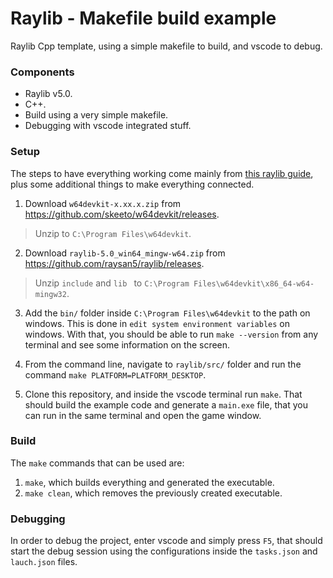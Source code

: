 # Raylib - Makefile build example
Raylib Cpp template, using a simple makefile to build, and vscode to debug. 

### Components
* Raylib v5.0.
* C++.
* Build using a very simple makefile. 
* Debugging with vscode integrated stuff.

### Setup
The steps to have everything working come mainly from [this raylib guide](github.com/raysan5/raylib/wiki/Working-on-Windows), plus some additional things to make everything connected.

1. Download `w64devkit-x.xx.x.zip` from https://github.com/skeeto/w64devkit/releases.
> Unzip to `C:\Program Files\w64devkit`.

2. Download `raylib-5.0_win64_mingw-w64.zip` from https://github.com/raysan5/raylib/releases.
> Unzip `include` and `lib ` to `C:\Program Files\w64devkit\x86_64-w64-mingw32`.

3. Add the `bin/` folder inside `C:\Program Files\w64devkit` to the path on windows. This is done in `edit system environment variables` on windows. With that, you should be able to run `make --version` from any terminal and see some information on the screen. 

4. From the command line, navigate to `raylib/src/` folder and run the command `make PLATFORM=PLATFORM_DESKTOP`.

5. Clone this repository, and inside the vscode terminal run `make`. That should build the example code and generate a `main.exe` file, that you can run in the same terminal and open the game window. 

### Build
The `make` commands that can be used are:

1. `make`, which builds everything and generated the executable. 
2. `make clean`, which removes the previously created executable. 

### Debugging
In order to debug the project, enter vscode and simply press `F5`, that should start the debug session using the configurations inside the `tasks.json` and `lauch.json` files. 